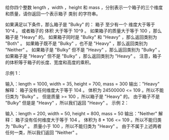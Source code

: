给你四个整数 length ，width ，height 和 mass ，分别表示一个箱子的三个维度和质量，请你返回一个表示箱子 类别 的字符串。

如果满足以下条件，那么箱子是 "Bulky" 的：
箱子 至少有一个 维度大于等于 10^4 。
或者箱子的 体积 大于等于 10^9 。
如果箱子的质量大于等于 100 ，那么箱子是 "Heavy" 的。
如果箱子同时是 "Bulky" 和 "Heavy" ，那么返回类别为 "Both" 。
如果箱子既不是 "Bulky" ，也不是 "Heavy" ，那么返回类别为 "Neither" 。
如果箱子是 "Bulky" 但不是 "Heavy" ，那么返回类别为 "Bulky" 。
如果箱子是 "Heavy" 但不是 "Bulky" ，那么返回类别为 "Heavy" 。
注意，箱子的体积等于箱子的长度、宽度和高度的乘积。

 

示例 1：

输入：length = 1000, width = 35, height = 700, mass = 300
输出："Heavy"
解释：
箱子没有任何维度大于等于 104 。
体积为 24500000 <= 109 。所以不能归类为 "Bulky" 。
但是质量 >= 100 ，所以箱子是 "Heavy" 的。
由于箱子不是 "Bulky" 但是是 "Heavy" ，所以我们返回 "Heavy" 。
示例 2：

输入：length = 200, width = 50, height = 800, mass = 50
输出："Neither"
解释：
箱子没有任何维度大于等于 104 。
体积为 8 * 106 <= 109 。所以不能归类为 "Bulky" 。
质量小于 100 ，所以不能归类为 "Heavy" 。
由于不属于上述两者任何一类，所以我们返回 "Neither" 。

